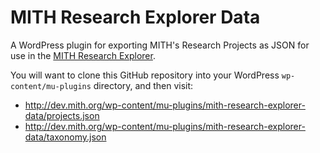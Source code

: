 # MITH Research Explorer Data

A WordPress plugin for exporting MITH's Research Projects as JSON
for use in the [MITH Research Explorer]. 

You will want to clone this GitHub repository into your WordPress 
`wp-content/mu-plugins` directory, and then visit:

* http://dev.mith.org/wp-content/mu-plugins/mith-research-explorer-data/projects.json
* http://dev.mith.org/wp-content/mu-plugins/mith-research-explorer-data/taxonomy.json

[MITH Research Explorer]: https://github.com/umd-mith/mith-research-explorer
